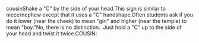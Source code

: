 cousinShake a "C" by the side of your head.This sign is similar to niece/nephew except that it uses a "C" handshape.Often students ask if you do it lower (near the cheek) to mean "girl" and 
higher (near the temple) to mean "boy."No, there is no distinction.  Just hold a "C" up to 
the side of your head and twist it twice.COUSIN: